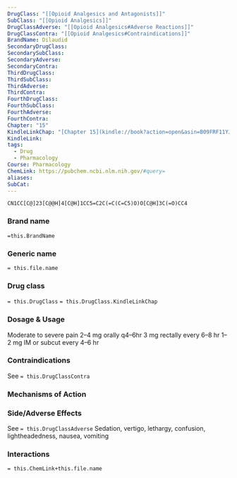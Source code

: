 ```yaml
---
DrugClass: "[[Opioid Analgesics and Antagonists]]"
SubClass: "[[Opioid Analgesics]]"
DrugClassAdverse: "[[Opioid Analgesics#Adverse Reactions]]"
DrugClassContra: "[[Opioid Analgesics#Contraindications]]"
BrandName: Dilaudid
SecondaryDrugClass: 
SecondarySubClass: 
SecondaryAdverse: 
SecondaryContra: 
ThirdDrugClass: 
ThirdSubClass: 
ThirdAdverse: 
ThirdContra: 
FourthDrugClass: 
FourthSubClass: 
FourthAdverse: 
FourthContra: 
Chapter: "15"
KindleLinkChap: "[Chapter 15](kindle://book?action=open&asin=B09FRF11YJ&location=8219)"
KindleLink: 
tags:
  - Drug
  - Pharmacology
Course: Pharmacology
ChemLink: https://pubchem.ncbi.nlm.nih.gov/#query=
aliases: 
SubCat:
---
```

```smiles
CN1CC[C@]23[C@@H]4[C@H]1CC5=C2C(=C(C=C5)O)O[C@H]3C(=O)CC4
```

### Brand name
`=this.BrandName`

### Generic name
`= this.file.name`

### Drug class 
`= this.DrugClass`
	`= this.DrugClass.KindleLinkChap`

### Dosage & Usage
Moderate to severe pain
2–4 mg orally q4–6hr
3 mg rectally every 6–8 hr 
1–2 mg IM or subcut every 4–6 hr

### Contraindications
See `= this.DrugClassContra`

### Mechanisms of Action


### Side/Adverse Effects
See `= this.DrugClassAdverse`
Sedation, vertigo, lethargy, confusion, lightheadedness, nausea, vomiting

### Interactions

`= this.ChemLink+this.file.name`

